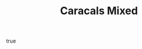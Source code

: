 ---
layout: ../../layouts/TeamLayout.astro
title: Caracals Mixed
featuredImage: /images/team-mixed.jpg
introduction:
    intro-title: Lorem ipsum
    intro-text: >
        Lorem ipsum dolor sit amet consectetur adipisicing elit. Minus magni a deserunt recusandae ducimus tempore porro repudiandae laboriosam nisi ut, dolorem, quam quidem quae qui impedit molestiae labore ratione earum!
        Accusantium quia sed modi porro alias illo odit officia, est quas unde quod molestias delectus, blanditiis, ipsam quibusdam nesciunt itaque deserunt. Nulla.
gallery:
    - image: /images/gild-jump.webp
      caption: Jump
    - image: /images/gild-jump.webp
      caption: Jump
    - image: /images/gild-jump.webp
      caption: Jump
body:
    title: Our approach
    text: >
        Lorem ipsum dolor sit amet consectetur adipisicing elit. Minus magni a deserunt recusandae ducimus tempore porro repudiandae laboriosam nisi ut, dolorem, quam quidem quae qui impedit molestiae labore ratione earum!
        Accusantium quia sed modi porro alias illo odit officia, est quas unde quod molestias delectus, blanditiis, ipsam quibusdam nesciunt itaque deserunt. Nulla.
nextTeam:
    handle: open
    title: Caracals Open
---